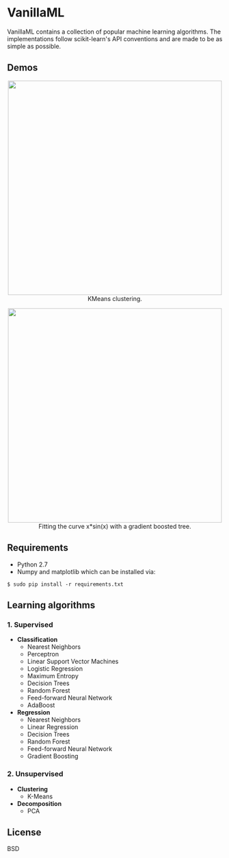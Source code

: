 # VanillaML
VanillaML contains a collection of popular machine learning algorithms. The implementations follow 
scikit-learn's API conventions and are made to be as simple as possible.

## Demos

<p align="center">
    <img width="500" high="500" src="http://i.imgur.com/uZKqKXi.gif">
    <br>
    KMeans clustering.
</p>

<p align="center">
    <img width="500" high="500" src="http://i.imgur.com/uSDPY0x.gif">
    <br>
    Fitting the curve x*sin(x) with a gradient boosted tree.
</p>

## Requirements
* Python 2.7
* Numpy and matplotlib which can be installed via:

```
$ sudo pip install -r requirements.txt
```

## Learning algorithms
### 1. Supervised
- <b>Classification</b>
    - Nearest Neighbors
    - Perceptron
    - Linear Support Vector Machines
    - Logistic Regression
    - Maximum Entropy
    - Decision Trees
    - Random Forest
    - Feed-forward Neural Network
    - AdaBoost
- <b>Regression</b>
    - Nearest Neighbors
    - Linear Regression
    - Decision Trees
    - Random Forest
    - Feed-forward Neural Network    
    - Gradient Boosting

### 2. Unsupervised
- <b>Clustering</b>
    - K-Means
- <b>Decomposition</b>
    - PCA

## License
BSD

